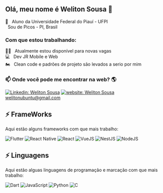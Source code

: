 ## Olá, meu nome é Weliton Sousa 👋

🧑‍  &nbsp; Aluno da Universidade Federal do Piauí - UFPI <br>
&nbsp; Sou de Picos - PI, Brasil

### Com que estou trabalhando: 
🤦‍♂️  &nbsp; Atualmente estou disponível para novas vagas<br>
💻  &nbsp; Dev JR Mobile e Web<br>
🏍  &nbsp; Clean code e padrões de projeto são levados a serio por mim<br>

### 📫 Onde você pode me encontrar na web? 🌎
[![Linkedin: Weliton Sousa](https://img.shields.io/badge/-Linkedin:%20Weliton%20Sousa-blue)](https://www.linkedin.com/in/weliton-sousa-330a29190/)
[![website: Weliton Sousa](https://img.shields.io/badge/-Web%20site-green)](https://welitonsousa.vercel.app)<br>
welitonubuntu@gmail.com


## ⚡ FrameWorks

Aqui estão alguns frameworks com que mais trabalho:

![Flutter](https://img.shields.io/badge/-Flutter-blue)
![React Native](https://img.shields.io/badge/-React%20Native-green)
![React](https://img.shields.io/badge/-React-yellowgreen)
![VueJS](https://img.shields.io/badge/-VueJS-gree)
![NestJS](https://img.shields.io/badge/-NestJS-red)
![NodeJS](https://img.shields.io/badge/-NodeJS-gree)

## ⚡ Linguagens

Aqui estão alguas linguagens de programação e marcação com que mais trabalho:

![Dart](https://img.shields.io/badge/-Dart-blue)
![JavaScript](https://img.shields.io/badge/-JavaScript-yellow)
![Python](https://img.shields.io/badge/-Python-green)
![C](https://img.shields.io/badge/-C-red)
